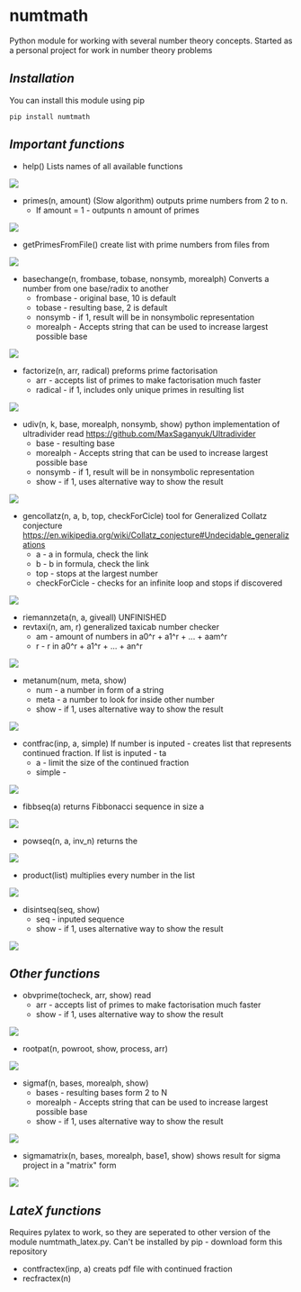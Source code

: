 # numtmath
Python module for working with several number theory concepts. Started as a personal project for work in number theory problems

## _Installation_

You can install this module using pip

`
pip install numtmath
`

## _Important functions_
- help() Lists names of all available functions

<img src="readMeFiles/1.png"> </img>
- primes(n, amount) (Slow algorithm) outputs prime numbers from 2 to n.
  - If amount = 1 - outpunts n amount of primes

<img src="readMeFiles/2.png"> </img>
- getPrimesFromFile() create list with prime numbers from files from 

<img src="readMeFiles/3.png"> </img>
- basechange(n, frombase, tobase, nonsymb, morealph) Converts a number from one base/radix to another
  - frombase - original base, 10 is default
  - tobase   - resulting base, 2 is default
  - nonsymb  - if 1, result will be in nonsymbolic representation
  - morealph - Accepts string that can be used to increase largest possible base

<img src="readMeFiles/4.png"> </img>
- factorize(n, arr, radical) preforms prime factorisation
  - arr - accepts list of primes to make factorisation much faster
  - radical - if 1, includes only unique primes in resulting list

<img src="readMeFiles/5.png"> </img>
- udiv(n, k, base, morealph, nonsymb, show) python implementation of ultradivider read https://github.com/MaxSaganyuk/Ultradivider
  - base - resulting base
  - morealph - Accepts string that can be used to increase largest possible base
  - nonsymb - if 1, result will be in nonsymbolic representation
  - show - if 1, uses alternative way to show the result

<img src="readMeFiles/6.png"> </img>
- gencollatz(n, a, b, top, checkForCicle) tool for Generalized Collatz conjecture https://en.wikipedia.org/wiki/Collatz_conjecture#Undecidable_generalizations
  - a - a in formula, check the link
  - b - b in formula, check the link
  - top - stops at the largest number
  - checkForCicle - checks for an infinite loop and stops if discovered

<img src="readMeFiles/7.png"> </img>
- riemannzeta(n, a, giveall) UNFINISHED 
- revtaxi(n, am, r) generalized taxicab number checker
  - am - amount of numbers in a0^r + a1^r + ... + aam^r 
  - r - r in a0^r + a1^r + ... + an^r

<img src="readMeFiles/8.png"> </img>
- metanum(num, meta, show)
  - num - a number in form of a string
  - meta - a number to look for inside other number
  - show - if 1, uses alternative way to show the result

<img src="readMeFiles/9.png"> </img>
- contfrac(inp, a, simple) If number is inputed - creates list that represents continued fraction. If list is inputed - ta
  - a - limit the size of the continued fraction
  - simple - 

<img src="readMeFiles/10.png"> </img>
- fibbseq(a) returns Fibbonacci sequence in size a

<img src="readMeFiles/11.png"> </img>
- powseq(n, a, inv_n) returns the

<img src="readMeFiles/12.png"> </img>
- product(list) multiplies every number in the list

<img src="readMeFiles/13.png"> </img>
- disintseq(seq, show)
  - seq - inputed sequence
  - show - if 1, uses alternative way to show the result

<img src="readMeFiles/14.png"> </img>
## _Other functions_
- obvprime(tocheck, arr, show) read 
  - arr - accepts list of primes to make factorisation much faster
  - show - if 1, uses alternative way to show the result

<img src="readMeFiles/15.png"> </img>
- rootpat(n, powroot, show, process, arr)

<img src="readMeFiles/16.png"> </img>
- sigmaf(n, bases, morealph, show)
  - bases - resulting bases form 2 to N
  - morealph - Accepts string that can be used to increase largest possible base
  - show - if 1, uses alternative way to show the result

<img src="readMeFiles/17.png"> </img>
- sigmamatrix(n, bases, morealph, base1, show) shows result for sigma project in a "matrix" form

<img src="readMeFiles/18.png"> </img>

## _LateX functions_
Requires pylatex to work, so they are seperated to other version of the module numtmath_latex.py. Can't be installed by pip - download form this repository
- contfractex(inp, a) creats pdf file with continued fraction
- recfractex(n)
